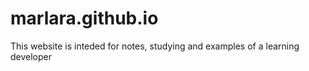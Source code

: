# marlara.github.io
This website is inteded for notes, studying and examples of a learning developer
